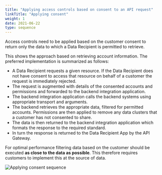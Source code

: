 ```yaml
---
title: "Applying access controls based on consent to an API request"
linkTitle: "Applying consent"
weight: 1
date: 2021-06-22
type: sequence
---
```


Access controls need to be applied based on the customer consent to return only the data to which a Data Recipient is permitted to retrieve.

This shows the approach based on retrieving account information. The preferred implementation is summarized as follows:

* A Data Recipient requests a given resource. If the Data Recipient does not have consent to access that resource on behalf of a customer the request is immediately rejected.
* The request is augmented with details of the consented accounts and permissions and forwarded to the backend integration application.
* The backend integration application calls the backend systems using appropriate transport and arguments.
* The backend retrieves the appropriate data, filtered for permitted accounts. Permissions are then applied to remove any data clusters that a customer has not consented to share.
* The data is then returned to the backend integration application which formats the response to the required standard.
* In turn the response is returned to the Data Recipient App by the API Gateway.

For optimal performance filtering data based on the customer should be executed **as close to the data as possible**. This therefore requires customers to implement this at the source of data.

![Applying consent sequence](/Images/Applying_Consent_Sequence.svg)
